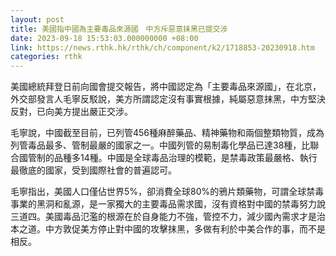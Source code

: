 ```yaml
---
layout: post
title: 美國指中國為主要毒品來源國　中方斥惡意抹黑已提交涉
date: 2023-09-18 15:53:03.000000000 +08:00
link: https://news.rthk.hk/rthk/ch/component/k2/1718853-20230918.htm
categories: rthk
---
```


美國總統拜登日前向國會提交報告，將中國認定為「主要毒品來源國」，在北京，外交部發言人毛寧反駁說，美方所謂認定沒有事實根據，純屬惡意抹黑，中方堅決反對，已向美方提出嚴正交涉。

毛寧說，中國截至目前，已列管456種麻醉藥品、精神藥物和兩個整類物質，成為列管毒品最多、管制最嚴的國家之一。中國列管的易制毒化學品已達38種，比聯合國管制的品種多14種。中國是全球毒品治理的模範，是禁毒政策最嚴格、執行最徹底的國家，受到國際社會的普遍認可。

毛寧指出，美國人口僅佔世界5%，卻消費全球80%的鴉片類藥物，可謂全球禁毒事業的黑洞和亂源，是一家獨大的主要毒品需求國，沒有資格對中國的禁毒努力說三道四。美國毒品氾濫的根源在於自身能力不強，管控不力，減少國內需求才是治本之道。中方敦促美方停止對中國的攻擊抹黑，多做有利於中美合作的事，而不是相反。
